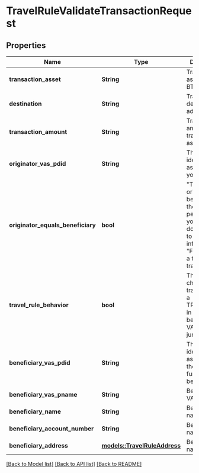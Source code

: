 # TravelRuleValidateTransactionRequest

## Properties

Name | Type | Description | Notes
------------ | ------------- | ------------- | -------------
**transaction_asset** | **String** | Transaction asset symbol BTC,ETH) | 
**destination** | **String** | Transaction destination address | 
**transaction_amount** | **String** | Transaction amount in the transaction asset | 
**originator_vas_pdid** | **String** | This is the identifier assigned to your VASP | 
**originator_equals_beneficiary** | **bool** | \"True\" if the originator and beneficiary is the same person and you therefore do not need to collect any information. \"False\" if it is a third-party transfer. | 
**travel_rule_behavior** | **bool** | This will also check if the transaction is a TRAVEL_RULE in the beneficiary VASP's jurisdiction | 
**beneficiary_vas_pdid** | **String** | This is the identifier assigned to the VASP the funds are being sent to | 
**beneficiary_vas_pname** | **String** | Beneficiary VASP name | 
**beneficiary_name** | **String** | Beneficiary  name | 
**beneficiary_account_number** | **String** | Beneficiary  name | 
**beneficiary_address** | [**models::TravelRuleAddress**](TravelRuleAddress.md) | Beneficiary  name | 

[[Back to Model list]](../README.md#documentation-for-models) [[Back to API list]](../README.md#documentation-for-api-endpoints) [[Back to README]](../README.md)


